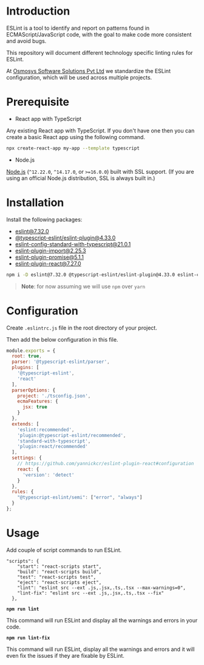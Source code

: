 # Introduction

ESLint is a tool to identify and report on patterns found in ECMAScript/JavaScript code, with the goal to make code more consistent and avoid bugs.

This repository will document different technology specific linting rules for ESLint.

At [Osmosys Software Solutions Pvt Ltd](https://osmosys.co/) we standardize the ESLint configuration, which will be used across multiple projects.

# Prerequisite

- React app with TypeScript

Any existing React app with TypeScript. If you don't have one then you can create a basic React app using the following command.

```sh
npx create-react-app my-app --template typescript
```

- Node.js

[Node.js](https://nodejs.org/en/) (`^12.22.0`, `^14.17.0`, or `>=16.0.0`) built with SSL support. (If you are using an official Node.js distribution, SSL is always built in.)

# Installation

Install the following packages:

- [eslint@7.32.0](https://github.com/eslint/eslint)
- [@typescript-eslint/eslint-plugin@4.33.0](https://github.com/typescript-eslint/typescript-eslint/tree/main/packages/eslint-plugin)
- [eslint-config-standard-with-typescript@21.0.1](https://github.com/standard/eslint-config-standard-with-typescript)
- [eslint-plugin-import@2.25.3](https://github.com/import-js/eslint-plugin-import)
- [eslint-plugin-promise@5.1.1](https://github.com/xjamundx/eslint-plugin-promise)
- [eslint-plugin-react@7.27.0](https://github.com/jsx-eslint/eslint-plugin-react)


```sh
npm i -D eslint@7.32.0 @typescript-eslint/eslint-plugin@4.33.0 eslint-config-standard-with-typescript@21.0.1 eslint-plugin-import@2.25.3 eslint-plugin-promise@5.1.1 eslint-plugin-react@7.27.0
```

> **Note**: for now assuming we will use `npm` over `yarn`

# Configuration

Create `.eslintrc.js` file in the root directory of your project.

Then add the below configuration in this file.

```js
module.exports = {
  root: true,
  parser: '@typescript-eslint/parser',
  plugins: [
    '@typescript-eslint',
    'react'
  ],
  parserOptions: {
    project: './tsconfig.json',
    ecmaFeatures: {
      jsx: true
    }
  },
  extends: [
    'eslint:recommended',
    'plugin:@typescript-eslint/recommended',
    'standard-with-typescript',
    'plugin:react/recommended'
  ],
  settings: {
    // https://github.com/yannickcr/eslint-plugin-react#configuration
    react: {
      'version': 'detect'
    }
  },
  rules: {
    "@typescript-eslint/semi": ["error", "always"]
  }
};
```

# Usage

Add couple of script commands to run ESLint.

```
"scripts": {
    "start": "react-scripts start",
    "build": "react-scripts build",
    "test": "react-scripts test",
    "eject": "react-scripts eject",
    "lint": "eslint src --ext .js,.jsx,.ts,.tsx --max-warnings=0",
    "lint-fix": "eslint src --ext .js,.jsx,.ts,.tsx --fix"
  },
```

**`npm run lint`**

This command will run ESLint and display all the warnings and errors in your code.

**`npm run lint-fix`**

This command will run ESLint, display all the warnings and errors and it will even fix the issues if they are fixable by ESLint.